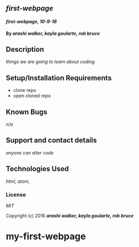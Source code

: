 ## _first-webpage_

#### _first-webpage, 10-9-18_

#### By _**arashi walker, kayla goularte, rob bruce**_

## Description

_things we are going to learn about coding_

## Setup/Installation Requirements

* clone repo
* open cloned repo

## Known Bugs

_n/a_

## Support and contact details

_anyone can alter code_

## Technologies Used

_html, atom,_

### License

*MIT*

Copyright (c) 2016 **_arashi walker, kayla goularte, rob bruce_**
# my-first-webpage
